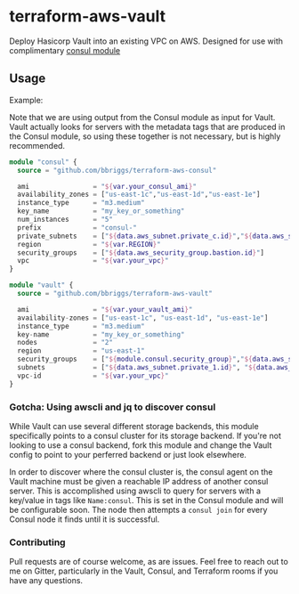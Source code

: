 # terraform-aws-vault
Deploy Hasicorp Vault into an existing VPC on AWS. Designed for use with complimentary [consul module](https://github.com/bbriggs/terraform-aws-consul)

## Usage

Example: 

Note that we are using output from the Consul module as input for Vault. Vault actually looks for servers with the metadata tags that are produced in the Consul module, so using these together is not necessary, but is highly recommended.

```terraform
module "consul" {
  source = "github.com/bbriggs/terraform-aws-consul"

  ami                = "${var.your_consul_ami}"
  availability_zones = ["us-east-1c","us-east-1d","us-east-1e"]
  instance_type      = "m3.medium"
  key_name           = "my_key_or_something"
  num_instances      = "5"
  prefix             = "consul-"
  private_subnets    = ["${data.aws_subnet.private_c.id}","${data.aws_subnet.private_d.id}","${data.aws_subnet.private_e.id}"]
  region             = "${var.REGION}"
  security_groups    = ["${data.aws_security_group.bastion.id}"]
  vpc                = "${var.your_vpc}"
}

module "vault" {
  source = "github.com/bbriggs/terraform-aws-vault"

  ami                = "${var.your_vault_ami}"
  availability-zones = ["us-east-1c", "us-east-1d", "us-east-1e"]
  instance_type      = "m3.medium"
  key-name           = "my_key_or_something"
  nodes              = "2"
  region             = "us-east-1"
  security_groups    = ["${module.consul.security_group}","${data.aws_security_group.some_other_security_group_why_not_zoidberg.id}"]
  subnets            = ["${data.aws_subnet.private_1.id}", "${data.aws_subnet.private_2.id}", "${data.aws_subnet.private_3.id}"]
  vpc-id             = "${var.your_vpc}"
}
```

### Gotcha: Using awscli and jq to discover consul

While Vault can use several different storage backends, this module specifically points to a consul cluster for its storage backend. If you're not looking to use a consul backend, fork this module and change the Vault config to point to your perferred backend or just look elsewhere.

In order to discover where the consul cluster is, the consul agent on the Vault machine must be given a reachable IP address of another consul server. This is accomplished using awscli to query for servers with a key/value in tags like `Name:consul`. This is set in the Consul module and will be configurable soon. The node then attempts a `consul join` for every Consul node it finds until it is successful.

### Contributing

Pull requests are of course welcome, as are issues. Feel free to reach out to me on Gitter, particularly in the Vault, Consul, and Terraform rooms if you have any questions.
